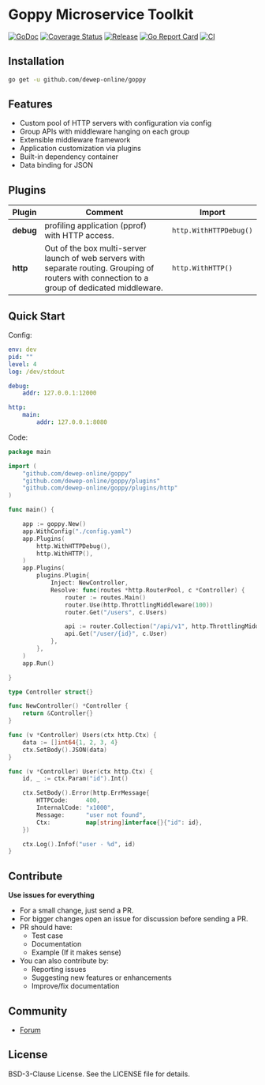 # Goppy Microservice Toolkit 

[![GoDoc](https://godoc.org/github.com/dewep-online/goppy?status.svg)](https://godoc.org/github.com/dewep-online/goppy) 
[![Coverage Status](https://coveralls.io/repos/github/dewep-online/goppy/badge.svg?branch=master)](https://coveralls.io/github/dewep-online/goppy?branch=master) 
[![Release](https://img.shields.io/github/release/dewep-online/goppy.svg?style=flat-square)](https://github.com/dewep-online/goppy/releases/latest) 
[![Go Report Card](https://goreportcard.com/badge/github.com/dewep-online/goppy)](https://goreportcard.com/report/github.com/dewep-online/goppy) 
[![CI](https://github.com/dewep-online/goppy/actions/workflows/ci.yml/badge.svg)](https://github.com/dewep-online/goppy/actions/workflows/ci.yml)

## Installation

```bash
go get -u github.com/dewep-online/goppy
```

## Features

- Custom pool of HTTP servers with configuration via config
- Group APIs with middleware hanging on each group
- Extensible middleware framework
- Application customization via plugins
- Built-in dependency container
- Data binding for JSON

## Plugins

|Plugin|Comment|Import|
|---|---|---|
|**debug**|profiling application (pprof) with HTTP access.|`http.WithHTTPDebug()`|
|**http**|Out of the box multi-server launch of web servers with separate routing. Grouping of routers with connection to a group of dedicated middleware.|`http.WithHTTP()`|

## Quick Start

Config:

```yaml
env: dev
pid: ""
level: 4
log: /dev/stdout

debug:
    addr: 127.0.0.1:12000

http:
    main:
        addr: 127.0.0.1:8080
```

Code:

```go
package main

import (
	"github.com/dewep-online/goppy"
	"github.com/dewep-online/goppy/plugins"
	"github.com/dewep-online/goppy/plugins/http"
)

func main() {

	app := goppy.New()
	app.WithConfig("./config.yaml")
	app.Plugins(
		http.WithHTTPDebug(),
		http.WithHTTP(),
	)
	app.Plugins(
		plugins.Plugin{
			Inject: NewController,
			Resolve: func(routes *http.RouterPool, c *Controller) {
				router := routes.Main()
				router.Use(http.ThrottlingMiddleware(100))
				router.Get("/users", c.Users)

				api := router.Collection("/api/v1", http.ThrottlingMiddleware(100))
				api.Get("/user/{id}", c.User)
			},
		},
	)
	app.Run()

}

type Controller struct{}

func NewController() *Controller {
	return &Controller{}
}

func (v *Controller) Users(ctx http.Ctx) {
	data := []int64{1, 2, 3, 4}
	ctx.SetBody().JSON(data)
}

func (v *Controller) User(ctx http.Ctx) {
	id, _ := ctx.Param("id").Int()

	ctx.SetBody().Error(http.ErrMessage{
		HTTPCode:     400,
		InternalCode: "x1000",
		Message:      "user not found",
		Ctx:          map[string]interface{}{"id": id},
	})

	ctx.Log().Infof("user - %d", id)
}

```

## Contribute

**Use issues for everything**

- For a small change, just send a PR.
- For bigger changes open an issue for discussion before sending a PR.
- PR should have:
  - Test case
  - Documentation
  - Example (If it makes sense)
- You can also contribute by:
  - Reporting issues
  - Suggesting new features or enhancements
  - Improve/fix documentation

## Community

- [Forum](https://github.com/dewep-online/goppy/discussions)

## License

BSD-3-Clause License. See the LICENSE file for details.
